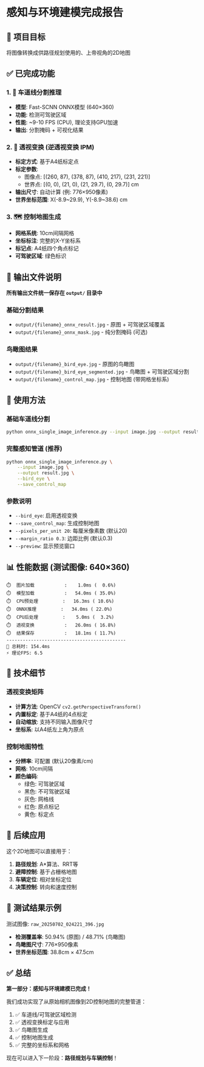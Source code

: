 # 感知与环境建模完成报告

## 🎯 项目目标
将图像转换成供路径规划使用的、上帝视角的2D地图

## ✅ 已完成功能

### 1. 🧠 车道线分割推理
- **模型**: Fast-SCNN ONNX模型 (640×360)
- **功能**: 检测可驾驶区域
- **性能**: ~9-10 FPS (CPU), 理论支持GPU加速
- **输出**: 分割掩码 + 可视化结果

### 2. 🦅 透视变换 (逆透视变换 IPM)
- **标定方式**: 基于A4纸标定点
- **标定参数**: 
  - 图像点: [(260, 87), (378, 87), (410, 217), (231, 221)]
  - 世界点: [(0, 0), (21, 0), (21, 29.7), (0, 29.7)] cm
- **输出尺寸**: 自动计算 (例: 776×950像素)
- **世界坐标范围**: X(-8.9~29.9), Y(-8.9~38.6) cm

### 3. 🗺️ 控制地图生成
- **网格系统**: 10cm间隔网格
- **坐标标注**: 完整的X-Y坐标系
- **标记点**: A4纸四个角点标记
- **可驾驶区域**: 绿色标识

## 📁 输出文件说明

**所有输出文件统一保存在 `output/` 目录中**

### 基础分割结果
- `output/{filename}_onnx_result.jpg` - 原图 + 可驾驶区域覆盖
- `output/{filename}_onnx_mask.jpg` - 纯分割掩码 (可选)

### 鸟瞰图结果
- `output/{filename}_bird_eye.jpg` - 原图的鸟瞰图
- `output/{filename}_bird_eye_segmented.jpg` - 鸟瞰图 + 可驾驶区域分割
- `output/{filename}_control_map.jpg` - 控制地图 (带网格坐标系)

## 🚀 使用方法

### 基础车道线分割
```bash
python onnx_single_image_inference.py --input image.jpg --output result.jpg
```

### 完整感知管道 (推荐)
```bash
python onnx_single_image_inference.py \
    --input image.jpg \
    --output result.jpg \
    --bird_eye \
    --save_control_map
```

### 参数说明
- `--bird_eye`: 启用透视变换
- `--save_control_map`: 生成控制地图
- `--pixels_per_unit 20`: 每厘米像素数 (默认20)
- `--margin_ratio 0.3`: 边距比例 (默认0.3)
- `--preview`: 显示预览窗口

## 📊 性能数据 (测试图像: 640×360)

```
⏱️  图片加载           :    1.0ms (  0.6%)
⏱️  模型加载           :   54.0ms ( 35.0%)  
⏱️  CPU预处理         :   16.3ms ( 10.6%)
⏱️  ONNX推理         :   34.0ms ( 22.0%)
⏱️  CPU后处理         :    5.0ms (  3.2%)
⏱️  透视变换           :   26.0ms ( 16.8%)
⏱️  结果保存           :   18.1ms ( 11.7%)
--------------------------------------------
🏁 总耗时: 154.4ms
⚡ 理论FPS: 6.5
```

## 🔧 技术细节

### 透视变换矩阵
- **计算方法**: OpenCV `cv2.getPerspectiveTransform()`
- **内置标定**: 基于A4纸的4点标定
- **自动缩放**: 支持不同输入图像尺寸
- **坐标系**: 以A4纸左上角为原点

### 控制地图特性
- **分辨率**: 可配置 (默认20像素/cm)
- **网格**: 10cm间隔
- **颜色编码**: 
  - 绿色: 可驾驶区域
  - 黑色: 不可驾驶区域
  - 灰色: 网格线
  - 红色: 原点标记
  - 黄色: 标定点

## 🎯 后续应用

这个2D地图可以直接用于：
1. **路径规划**: A*算法、RRT等
2. **避障控制**: 基于占栅格地图
3. **车辆定位**: 相对坐标定位
4. **决策控制**: 转向和速度控制

## 📝 测试结果示例

测试图像: `raw_20250702_024221_396.jpg`
- **检测覆盖率**: 50.94% (原图) / 48.71% (鸟瞰图)
- **鸟瞰图尺寸**: 776×950像素
- **世界坐标范围**: 38.8cm × 47.5cm

## ✅ 总结

**第一部分：感知与环境建模已完成！**

我们成功实现了从原始相机图像到2D控制地图的完整管道：
1. ✅ 车道线/可驾驶区域检测
2. ✅ 透视变换标定与应用
3. ✅ 鸟瞰图生成
4. ✅ 控制地图生成
5. ✅ 完整的坐标系和网格

现在可以进入下一阶段：**路径规划与车辆控制**！
